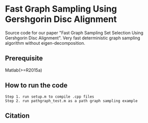 # Fast Graph Sampling Using Gershgorin Disc Alignment

Source code for our paper "Fast Graph Sampling Set Selection Using Gershgorin Disc Alignment".
Very fast deterministic graph sampling algorithm without eigen-decomposition.

## Prerequisite

Matlab(>=R2015a)

## How to run the code

```
Step 1. run setup.m to compile .cpp files
Step 2. run pathgraph_test.m as a path graph sampling example
```

## Citation
